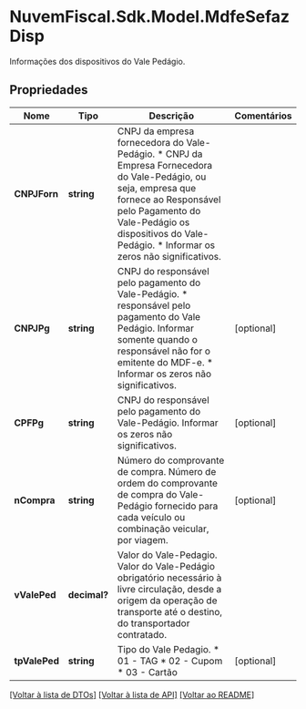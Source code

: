 # NuvemFiscal.Sdk.Model.MdfeSefazDisp
Informações dos dispositivos do Vale Pedágio.

## Propriedades

Nome | Tipo | Descrição | Comentários
------------ | ------------- | ------------- | -------------
**CNPJForn** | **string** | CNPJ da empresa fornecedora do Vale-Pedágio.  * CNPJ da Empresa Fornecedora do Vale-Pedágio, ou seja, empresa que fornece ao Responsável pelo Pagamento do Vale-Pedágio os dispositivos do Vale-Pedágio.  * Informar os zeros não significativos. | 
**CNPJPg** | **string** | CNPJ do responsável pelo pagamento do Vale-Pedágio.  * responsável pelo pagamento do Vale Pedágio. Informar somente quando o responsável não for o emitente do MDF-e.  * Informar os zeros não significativos. | [optional] 
**CPFPg** | **string** | CNPJ do responsável pelo pagamento do Vale-Pedágio.  Informar os zeros não significativos. | [optional] 
**nCompra** | **string** | Número do comprovante de compra.  Número de ordem do comprovante de compra do Vale-Pedágio fornecido para cada veículo ou combinação veicular, por viagem. | [optional] 
**vValePed** | **decimal?** | Valor do Vale-Pedagio.  Valor do Vale-Pedágio obrigatório necessário à livre circulação, desde a origem da operação de transporte até o destino, do transportador contratado. | 
**tpValePed** | **string** | Tipo do Vale Pedagio.  * 01 - TAG  * 02 - Cupom  * 03 - Cartão | [optional] 

[[Voltar à lista de DTOs]](../README.md#documentation-for-models) [[Voltar à lista de API]](../README.md#documentation-for-api-endpoints) [[Voltar ao README]](../README.md)

